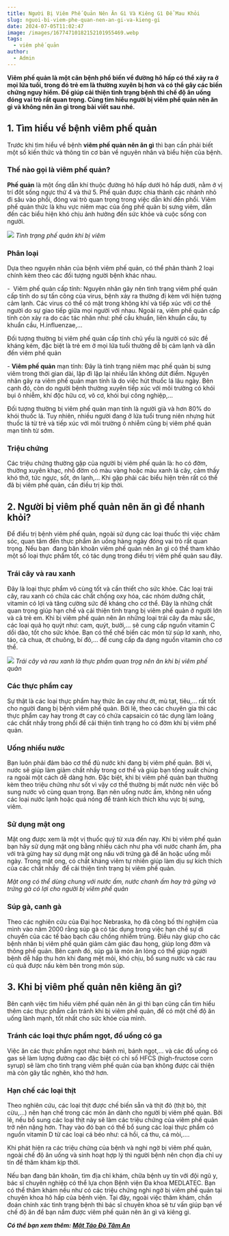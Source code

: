 ```yaml
---
title: Người Bị Viêm Phế Quản Nên Ăn Gì Và Kiêng Gì Để Mau Khỏi
slug: nguoi-bi-viem-phe-quan-nen-an-gi-va-kieng-gi
date: 2024-07-05T11:02:47
image: /images/16774710182152101955469.webp
tags:
  - viêm phế quản
author:
  - Admin
---
```

**Viêm phế quản là một căn bệnh phổ biến về đường hô hấp có thể xảy ra ở mọi lứa tuổi, trong đó trẻ em là thường xuyên bị hơn và có thể gây các biến chứng nguy hiểm. Để giúp cải thiện tình trạng bệnh thì chế độ ăn uống đóng vai trò rất quan trọng. Cùng tìm hiểu người bị viêm phế quản nên ăn gì và không nên ăn gì trong bài viết sau nhé.** 

## 1. Tìm hiểu về bệnh viêm phế quản

Trước khi tìm hiểu về bệnh **viêm phế quản nên ăn gì** thì bạn cần phải biết một số kiến thức và thông tin cơ bản về nguyên nhân và biểu hiện của bệnh.

### Thế nào gọi là viêm phế quản?

**Phế quản** là một ống dẫn khí thuộc đường hô hấp dưới hô hấp dưới, nằm ở vị trí đốt sống ngực thứ 4 và thứ 5. Phế quản được chia thành các nhánh nhỏ đi sâu vào phổi, đóng vai trò quan trọng trong việc dẫn khí đến phổi. Viêm phế quản thức là khu vực niêm mạc của ống phế quản bị sưng viêm, dẫn đến các biểu hiện khó chịu ảnh hưởng đến sức khỏe và cuộc sống con người.

![](/images/104.webp)
_Tình trạng phế quản khi bị viêm_

### Phân loại 

Dựa theo nguyên nhân của bệnh viêm phế quản, có thể phân thành 2 loại chính kèm theo các đối tượng người bệnh khác nhau.

-  Viêm phế quản cấp tính: Nguyên nhân gây nên tình trạng viêm phế quản cấp tính do sự tấn công của virus, bệnh xảy ra thường đi kèm với hiện tượng cảm lạnh. Các virus có thể có mặt trong không khí và tiếp xúc với cơ thể người do sự giao tiếp giữa mọi người với nhau. Ngoài ra, viêm phế quản cấp tính còn xảy ra do các tác nhân như: phế cầu khuẩn, liên khuẩn cầu, tụ khuẩn cầu, H.influenzae,…

Đối tượng thường bị viêm phế quản cấp tính chủ yếu là người có sức đề kháng kém, đặc biệt là trẻ em ở mọi lứa tuổi thường dễ bị cảm lạnh và dẫn đến viêm phế quản

- **Viêm phế quản** mạn tính: Đây là tình trạng niêm mạc phế quản bị sưng viêm trong thời gian dài, lặp đi lặp lại nhiều lần không dứt điểm. Nguyên nhân gây ra viêm phế quản mạn tính là do việc hút thuốc lá lâu ngày. Bên cạnh đó, còn do người bệnh thường xuyên tiếp xúc với môi trường có khói bụi ô nhiễm, khí độc hữu cơ, vô cơ, khói bụi công nghiệp,…

Đối tượng thường bị viêm phế quản mạn tính là người già và hơn 80% do khói thuốc lá. Tuy nhiên, nhiều người đang ở lứa tuổi trung niên nhưng hút thuốc lá từ trẻ và tiếp xúc với môi trường ô nhiễm cũng bị viêm phế quản mạn tính từ sớm.

### Triệu chứng

Các triệu chứng thường gặp của người bị viêm phế quản là: ho có đờm, thường xuyên khạc, nhổ đờm có màu vàng hoặc màu xanh lá cây, cảm thấy khó thở, tức ngực, sốt, ớn lạnh,… Khi gặp phải các biểu hiện trên rất có thể đã bị viêm phế quản, cần điều trị kịp thời.

## 2. Người bị viêm phế quản nên ăn gì để nhanh khỏi?

Để điều trị bệnh viêm phế quản, ngoài sử dụng các loại thuốc thì việc chăm sóc, quan tâm đến thực phẩm ăn uống hàng ngày đóng vai trò rất quan trọng. Nếu bạn  đang băn khoăn viêm phế quản nên ăn gì có thể tham khảo một số loại thực phẩm tốt, có tác dụng trong điều trị viêm phế quản sau đây.

### Trái cây và rau xanh

Đây là loại thực phẩm vô cùng tốt và cần thiết cho sức khỏe. Các loại trái cây, rau xanh có chứa các chất chống oxy hóa, các nhóm dưỡng chất, vitamin có lợi và tăng cường sức đề kháng cho cơ thể. Đây là những chất quan trọng giúp hạn chế và cải thiện tình trạng bị viêm phế quản ở người lớn và cả trẻ em. Khi bị viêm phế quản nên ăn những loại trái cây đa màu sắc, các loại quả họ quýt như: cam, quýt, bưởi,… sẽ cung cấp nguồn vitamin C dồi dào, tốt cho sức khỏe. Bạn có thể chế biến các món từ súp lơ xanh, nho, táo, cà chua, ớt chuông, bí đỏ,… để cung cấp đa dạng nguồn vitamin cho cơ thể. 

![](/images/16774710182152101955469.webp)
_Trái cây và rau xanh là thực phẩm quan trọg nên ăn khi bị viêm phế quản_

### Các thực phẩm cay

Sự thật là các loại thực phẩm hay thức ăn cay như ớt, mù tạt, tiêu,... rất tốt cho người đang bị bệnh viêm phế quản. Bởi lẽ, theo các chuyên gia thì các thực phẩm cay hay trong ớt cay có chứa capsaicin có tác dụng làm loãng các chất nhầy trong phổi để cải thiện tình trạng ho có đờm khi bị viêm phế quản.

### Uống nhiều nước

Bạn luôn phải đảm bảo cơ thể đủ nước khi đang bị viêm phế quản. Bởi vì, nước sẽ giúp làm giảm chất nhầy trong cơ thể và giúp bạn tống xuất chúng ra ngoài một cách dễ dàng hơn. Đặc biệt, khi bị viêm phế quản bạn thường kèm theo triệu chứng như sốt vì vậy cơ thể thường bị mất nước nên việc bổ sung nước vô cùng quan trọng. Bạn nên uống nước ấm, không nên uống các loại nước lạnh hoặc quá nóng để tránh kích thích khu vực bị sưng, viêm. 

### Sử dụng mật ong

Mật ong được xem là một vị thuốc quý từ xưa đến nay. Khi bị viêm phế quản bạn hãy sử dụng mật ong bằng nhiều cách như pha với nước chanh ấm, pha với trà gừng hay sử dụng mật ong nấu với trứng gà để ăn hoặc uống mỗi ngày. Trong mật ong, có chất kháng viêm tự nhiên giúp làm dịu sự kích thích của các chất nhầy  để cải thiện tình trạng bị viêm phế quản. 

_Mật ong có thể dùng chung với nước ấm, nước chanh ấm hay trà gừng và trứng gà có lợi cho người bị viêm phế quản_

### Súp gà, canh gà

Theo các nghiên cứu của Đại học Nebraska, họ đã công bố thí nghiệm của mình vào năm 2000 rằng súp gà có tác dụng trong việc hạn chế sự di chuyển của các tế bào bạch cầu chống nhiễm trùng. Điều này giúp cho các bệnh nhân bị viêm phế quản giảm cảm giác đau họng, giúp long đờm và thông phế quản. Bên cạnh đó, súp gà là món ăn lỏng có thể giúp người bệnh dễ hấp thu hơn khi đang mệt mỏi, khó chịu, bổ sung nước và các rau củ quả được nấu kèm bên trong món súp.

## 3. Khi bị viêm phế quản nên kiêng ăn gì?  

Bên cạnh việc tìm hiểu viêm phế quản nên ăn gì thì bạn cũng cần tìm hiểu thêm các thực phẩm cần tránh khi bị viêm phế quản, để có một chế độ ăn uống lành mạnh, tốt nhất cho sức khỏe của mình.

### Tránh các loại thực phẩm ngọt, đồ uống có ga

Việc ăn các thực phẩm ngọt như: bánh mì, bánh ngọt,… và các đồ uống có gas sẽ làm lượng đường cao đặc biệt có chỉ số HFCS (high-fructose corn syrup) sẽ làm cho tình trạng viêm phế quản của bạn không được cải thiện mà còn gây tắc nghẽn, khó thở hơn.

### Hạn chế các loại thịt

Theo nghiên cứu, các loại thịt được chế biến sẵn và thịt đỏ (thịt bò, thịt cừu,…) nên hạn chế trong các món ăn dành cho người bị viêm phế quản. Bởi lẽ, nếu bổ sung các loại thịt này sẽ làm các triệu chứng của viêm phế quản trở nên nặng hơn. Thay vào đó bạn có thể bổ sung các loại thực phẩm có nguồn vitamin D từ các loại cá béo như: cá hồi, cá thu, cá mòi,….

Khi phát hiện ra các triệu chứng của bệnh và nghi ngờ bị viêm phế quản, ngoài chế độ ăn uống và sinh hoạt hợp lý thì người bệnh nên chọn địa chỉ uy tín để thăm khám kịp thời.

Nếu bạn đang băn khoăn, tìm địa chỉ khám, chữa bệnh uy tín với đội ngũ y, bác sĩ chuyên nghiệp có thể lựa chọn Bệnh viện Đa khoa MEDLATEC. Bạn có thể thăm khám nếu như có các triệu chứng nghi ngờ bị viêm phế quản tại chuyên khoa hô hấp của bệnh viện. Tại đây, ngoài việc thăm khám, chẩn đoán chính xác tình trạng bệnh thì bác sĩ chuyên khoa sẽ tư vấn giúp bạn về chế độ ăn để bạn nắm được viêm phế quản nên ăn gì và kiêng gì.

***Có thể bạn xem thêm:*** [***Mật Táo Đỏ Tâm An***](https://mattaodo.com/cua-hang/mat-tao-do-ich-mau-250ml/)

